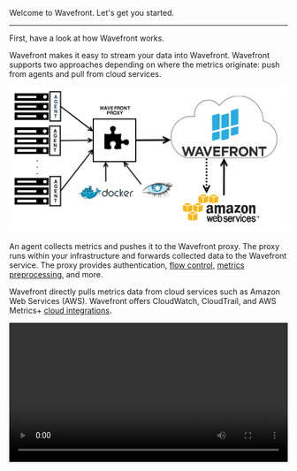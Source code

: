 <div class="container-fluid">
<div class="row">
<p class="lead">Welcome to Wavefront. Let's get you started.</p>
<hr/>
</div>

<div class="row">
<div class="col-sm-12 col-md-6">
First, have a look at how Wavefront works.

Wavefront makes it easy to stream your data into Wavefront. Wavefront supports two approaches depending on where the metrics originate: push from agents and pull from cloud services.

<img src="images/wavefront_architecture.png" alt="Wavefront architecture" style="height:75%;"></img>

An agent collects metrics and pushes it to the Wavefront proxy. The proxy runs within your infrastructure and forwards collected data to the Wavefront service. The proxy provides authentication, [flow control](https://community.wavefront.com/docs/DOC-1034), [metrics preprocessing](https://community.wavefront.com/docs/DOC-1207), and more.

Wavefront directly pulls metrics data from cloud services such as Amazon Web Services (AWS). Wavefront offers CloudWatch, CloudTrail, and AWS Metrics+ [cloud integrations](https://community.wavefront.com/docs/DOC-1032).
</div>
<div class="col-sm-12 col-md-6"> 
<div class="well">
<video width="100%" controls autoplay><source src="images/onboarding-welcome.mp4" type="video/mp4">Your browser does not support HTML5 video.</video>
</div>
</div>
</div>  
</div>